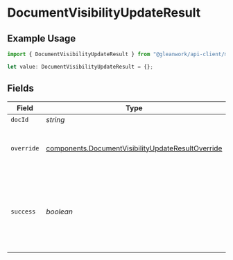 # DocumentVisibilityUpdateResult

## Example Usage

```typescript
import { DocumentVisibilityUpdateResult } from "@gleanwork/api-client/models/components";

let value: DocumentVisibilityUpdateResult = {};
```

## Fields

| Field                                                                                                                  | Type                                                                                                                   | Required                                                                                                               | Description                                                                                                            |
| ---------------------------------------------------------------------------------------------------------------------- | ---------------------------------------------------------------------------------------------------------------------- | ---------------------------------------------------------------------------------------------------------------------- | ---------------------------------------------------------------------------------------------------------------------- |
| `docId`                                                                                                                | *string*                                                                                                               | :heavy_minus_sign:                                                                                                     | N/A                                                                                                                    |
| `override`                                                                                                             | [components.DocumentVisibilityUpdateResultOverride](../../models/components/documentvisibilityupdateresultoverride.md) | :heavy_minus_sign:                                                                                                     | The visibility-override state of the document.                                                                         |
| `success`                                                                                                              | *boolean*                                                                                                              | :heavy_minus_sign:                                                                                                     | Whether this document was successfully set to its desired visibility state.                                            |